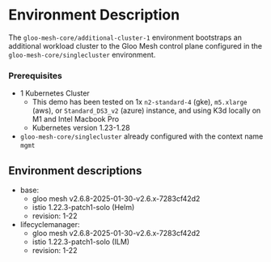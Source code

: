 # Environment Description
The `gloo-mesh-core/additional-cluster-1` environment bootstraps an additional workload cluster to the Gloo Mesh control plane configured in the `gloo-mesh-core/singlecluster` environment.

### Prerequisites
- 1 Kubernetes Cluster
    - This demo has been tested on 1x `n2-standard-4` (gke), `m5.xlarge` (aws), or `Standard_DS3_v2` (azure) instance, and using K3d locally on M1 and Intel Macbook Pro
    - Kubernetes version 1.23-1.28
- `gloo-mesh-core/singlecluster` already configured with the context name `mgmt`

## Environment descriptions
- base:
    - gloo mesh v2.6.8-2025-01-30-v2.6.x-7283cf42d2
    - istio 1.22.3-patch1-solo (Helm)
    - revision: 1-22
- lifecyclemanager:
    - gloo mesh v2.6.8-2025-01-30-v2.6.x-7283cf42d2
    - istio 1.22.3-patch1-solo (ILM)
    - revision: 1-22